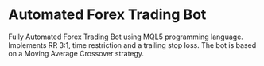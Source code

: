 # Automated Forex Trading Bot
Fully Automated Forex Trading Bot using MQL5 programming language. Implements RR 3:1, time restriction and a trailing stop loss. The bot is based on a Moving Average Crossover strategy.
